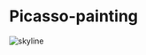 # Picasso-painting
<picture>
 <source media="(prefers-color-scheme: dark)" srcset="https://i.ibb.co/BNhjwMK/picasso.jpg">
 <source media="(prefers-color-scheme: light)" srcset="https://i.ibb.co/BNhjwMK/picasso.jpg">
 <img alt="skyline" src="skyline">
</picture>
